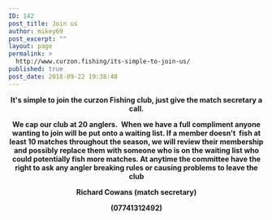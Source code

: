 ```yaml
---
ID: 142
post_title: Join us
author: mikey69
post_excerpt: ""
layout: page
permalink: >
  http://www.curzon.fishing/its-simple-to-join-us/
published: true
post_date: 2018-09-22 19:38:48
---
```

<!-- wp:html -->
<p class="wp-block-verse" style="text-align: center;"><strong>It's simple to join the curzon Fishing club, just give the match secretary a call.</strong></p>
<p style="text-align: center;"><strong>
<!-- /wp:html -->

<!-- wp:html -->
</strong></p>
<p style="text-align: center;"><strong>We cap our club at 20 anglers.&nbsp; When we have a full compliment anyone wanting to join will be put onto a waiting list. If a member doesn't&nbsp; fish at least 10 matches throughout the season, we will review their membership and possibly replace them with someone who is on the waiting list who could potentially fish more matches. At anytime the committee have the right to ask any angler breaking rules or causing problems to leave the club</strong></p>
<p style="text-align: center;"><strong>
<!-- /wp:html -->

<!-- wp:paragraph {"align":"center"} -->
<p style="text-align:center"><strong>Richard Cowans (match secretary)</strong></p>
<!-- /wp:paragraph -->

<!-- wp:paragraph {"align":"center"} -->
<p style="text-align:center"><strong>(07741312492)</strong></p>
<!-- /wp:paragraph -->

<!-- wp:image {"id":383,"align":"center"} -->
<div class="wp-block-image"><figure class="aligncenter"><img src="http://www.curzon.fishing/wp-content/uploads/2018/12/emailaddress.gif" alt="" class="wp-image-383"/></figure></div>
<!-- /wp:image -->